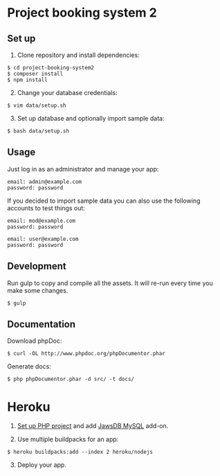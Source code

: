# Project booking system 2

## Set up

1. Clone repository and install dependencies:

  ```
  $ cd project-booking-system2
  $ composer install
  $ npm install
  ```

2. Change your database credentials:

  ```
  $ vim data/setup.sh
  ```

3. Set up database and optionally import sample data:

  ```
  $ bash data/setup.sh
  ```

## Usage

Just log in as an administrator and manage your app:

```
email: admin@example.com
password: password
```

If you decided to import sample data you can also use the following accounts to test things out:

```
email: mod@example.com
password: password
```

```
email: user@example.com
password: password
```

## Development

Run gulp to copy and compile all the assets. It will re-run every time you make some changes.

```
$ gulp
```

## Documentation

Download phpDoc:

```
$ curl -OL http://www.phpdoc.org/phpDocumentor.phar
```

Generate docs:
```
$ php phpDocumentor.phar -d src/ -t docs/
```

# Heroku

1. [Set up PHP project](https://devcenter.heroku.com/articles/getting-started-with-php) and add [JawsDB MySQL](https://elements.heroku.com/addons/jawsdb) add-on.

2. Use multiple buildpacks for an app:

  ```
  $ heroku buildpacks:add --index 2 heroku/nodejs
  ```

3. Deploy your app.
